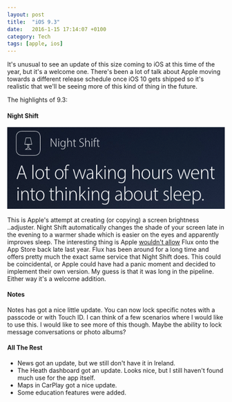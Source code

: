 ```yaml
---
layout: post
title:  "iOS 9.3"
date:   2016-1-15 17:14:07 +0100
category: Tech
tags: [apple, ios]
---
```


It's unusual to see an update of this size coming to iOS at this time of the year, but it's a welcome one. There's been a lot of talk about Apple moving towards a different release schedule once iOS 10 gets shipped so it's realistic that we'll be seeing more of this kind of thing in the future.

The highlights of 9.3:

#### Night Shift 
<div class="center">
	<img src="/images/2016/1/night-shift.png" alt="Night Shift" />
</div> 

This is Apple's attempt at creating (or copying) a screen brightness ..adjuster. Night Shift automatically changes the shade of your screen late in the evening to a warmer shade which is easier on the eyes and apparently improves sleep. The interesting thing is Apple [wouldn't allow][noflux] Flux onto the App Store back late last year. Flux has been around for a long time and offers pretty much the exact same service that Night Shift does. This could be coincidental, or Apple could have had a panic moment and decided to implement their own version. My guess is that it was long in the pipeline. Either way it's a welcome addition.

#### Notes
Notes has got a nice little update. You can now lock specific notes with a passcode or with Touch ID. I can think of a few scenarios where I would like to use this. I would like to see more of this though. Maybe the ability to lock message conversations or photo albums?

#### All The Rest
- News got an update, but we still don't have it in Ireland. 
- The Heath dashboard got an update. Looks nice, but I still haven't found much use for the app itself.
- Maps in CarPlay got a nice update.
- Some education features were added. 
 

[noflux]: http://9to5mac.com/2015/11/12/flux-iphone-sideloading-shut-down/